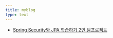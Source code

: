 ```yaml
---
title: myblog
type: text
---
```



- [Spring Security와 JPA 학습하기 2인 팀프로젝트](https://github.com/ruukr8080/postingblog/tree/main/myBlog)
